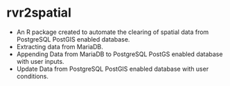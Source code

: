 # rvr2spatial
- An R package created to automate the clearing of spatial data from PostgreSQL PostGIS enabled database.
- Extracting data from MariaDB.
- Appending Data from MariaDB to PostgreSQL PostGS enabled database with user inputs.
- Update Data from PostgreSQL PostGIS enabled database with user conditions.
